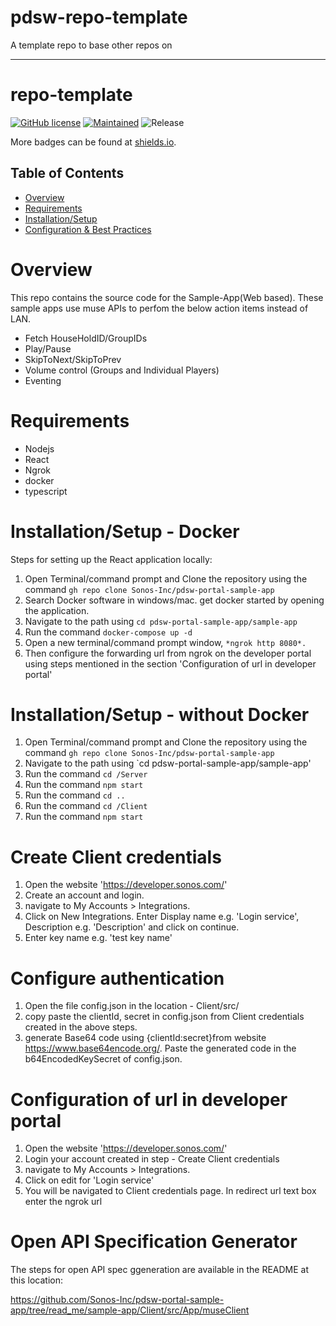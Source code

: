 # pdsw-repo-template

A template repo to base other repos on

---

# repo-template

[![GitHub license](https://img.shields.io/badge/license-UNLICENSED-blue.svg?style=for-the-badge)](.//LICENSE)
[![Maintained](https://img.shields.io/badge/Maintained%3F-yes-green.svg?style=for-the-badge)](https://github.com/Sonos-Inc/pdsw-apigee-agproxytool/graphs/commit-activity)
![Release](https://img.shields.io/badge/release-1.1.0-orange.svg?style=for-the-badge)

More badges can be found at [shields.io](https://shields.io/).

<!-- START doctoc generated TOC please keep comment here to allow auto update -->
<!-- DON'T EDIT THIS SECTION, INSTEAD RE-RUN doctoc TO UPDATE -->
## Table of Contents

- [Overview](#overview)
- [Requirements](#requirements)
- [Installation/Setup](#installationsetup)
- [Configuration & Best Practices](#configuration--best-practices)

<!-- END doctoc generated TOC please keep comment here to allow auto update -->

# Overview

This repo contains the source code for the Sample-App(Web based). These sample apps use muse APIs to perfom the below action items instead of LAN.
- Fetch HouseHoldID/GroupIDs
- Play/Pause 
- SkipToNext/SkipToPrev
- Volume control (Groups and Individual Players)
- Eventing


# Requirements

- Nodejs
- React
- Ngrok
- docker
- typescript

# Installation/Setup - Docker

Steps for setting up the React application locally:

1. Open Terminal/command prompt and Clone the repository using the command `gh repo clone Sonos-Inc/pdsw-portal-sample-app`
2. Search Docker software in windows/mac. get docker started by opening the application.
3. Navigate to the path using `cd pdsw-portal-sample-app/sample-app`
4. Run the command `docker-compose up -d`
5. Open a new terminal/command prompt window, `*ngrok http 8080*.`
6. Then configure the forwarding url from ngrok on the developer portal using steps mentioned in the section 'Configuration of url in developer portal'

# Installation/Setup - without Docker
1. Open Terminal/command prompt and Clone the repository using the command `gh repo clone Sonos-Inc/pdsw-portal-sample-app`
2. Navigate to the path using `cd pdsw-portal-sample-app/sample-app'
3. Run the command `cd /Server`
4. Run the command `npm start`
5. Run the command `cd ..`
6. Run the command `cd /Client`
7. Run the command `npm start`

# Create Client credentials
1. Open the website 'https://developer.sonos.com/'
2. Create an account and login.
3. navigate to My Accounts > Integrations.
4. Click on New Integrations. Enter Display name e.g. 'Login service', Description e.g. 'Description' and click on continue.
5. Enter key name e.g. 'test key name'

# Configure authentication
1. Open the file config.json in the location - Client/src/
2. copy paste the clientId, secret in config.json from Client credentials created in the above steps.
3. generate Base64 code using {clientId:secret}from website https://www.base64encode.org/. Paste the generated code in the b64EncodedKeySecret of config.json.

# Configuration of url in developer portal
1. Open the website 'https://developer.sonos.com/'
2. Login your account created in step - Create Client credentials
3. navigate to My Accounts > Integrations.
4. Click on edit for 'Login service'
5. You will be navigated to Client credentials page. In redirect url text box enter the ngrok url

# Open API Specification Generator
The steps for open API spec ggeneration are available in the README at this location:

https://github.com/Sonos-Inc/pdsw-portal-sample-app/tree/read_me/sample-app/Client/src/App/museClient


